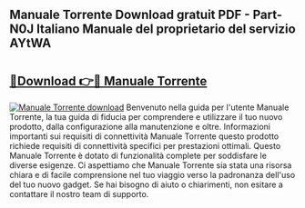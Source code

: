 ## Manuale Torrente Download gratuit PDF - Part-N0J Italiano Manuale del proprietario del servizio AYtWA

# <h2><a href="http://df9bmsw.blite.top/?on=Manuale+Torrente">🔗Download 👉🔴 Manuale Torrente</a></h2>

[![Manuale Torrente download](https://i.imgur.com/lujVjoI.png)](http://df9bmsw.blite.top/?on=Manuale+Torrente)
Benvenuto nella guida per l'utente Manuale Torrente, la tua guida di fiducia per comprendere e utilizzare il tuo nuovo prodotto, dalla configurazione alla manutenzione e oltre. Informazioni importanti sui requisiti di connettività Manuale Torrente questo prodotto richiede requisiti di connettività specifici per prestazioni ottimali. Questo Manuale Torrente è dotato di funzionalità complete per soddisfare le diverse esigenze. Ci aspettiamo che Manuale Torrente sia stata una risorsa chiara e di facile comprensione nel tuo viaggio verso la padronanza dell'uso del tuo nuovo gadget. Se hai bisogno di aiuto o chiarimenti, non esitare a contattare il nostro team di supporto.
